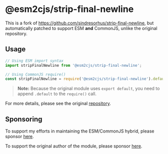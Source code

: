 # @esm2cjs/strip-final-newline

This is a fork of https://github.com/sindresorhus/strip-final-newline, but automatically patched to support ESM **and** CommonJS, unlike the original repository.

## Usage

```js
// Using ESM import syntax
import stripFinalNewline from '@esm2cjs/strip-final-newline';

// Using CommonJS require()
const stripFinalNewline = require('@esm2cjs/strip-final-newline').default;
```

> **Note:**
> Because the original module uses `export default`, you need to append `.default` to the `require()` call.

For more details, please see the original [repository](https://github.com/sindresorhus/strip-final-newline).

## Sponsoring

To support my efforts in maintaining the ESM/CommonJS hybrid, please sponsor [here](https://github.com/sponsors/AlCalzone).

To support the original author of the module, please sponsor [here](https://github.com/sindresorhus/strip-final-newline).
